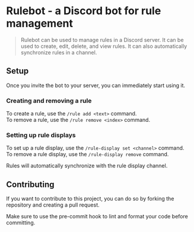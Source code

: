 # Rulebot - a Discord bot for rule management

> Rulebot can be used to manage rules in a Discord server. It can be used to create,
> edit, delete, and view rules. It can also automatically synchronize rules in a
> channel.

## Setup

Once you invite the bot to your server, you can immediately start using it.

### Creating and removing a rule

To create a rule, use the `/rule add <text>` command.<br>
To remove a rule, use the `/rule remove <index>` command.

### Setting up rule displays

To set up a rule display, use the `/rule-display set <channel>` command.<br>
To remove a rule display, use the `/rule-display remove` command.

Rules will automatically synchronize with the rule display channel.

## Contributing

If you want to contribute to this project, you can do so by forking the repository and
creating a pull request.

Make sure to use the pre-commit hook to lint and format your code before committing.
